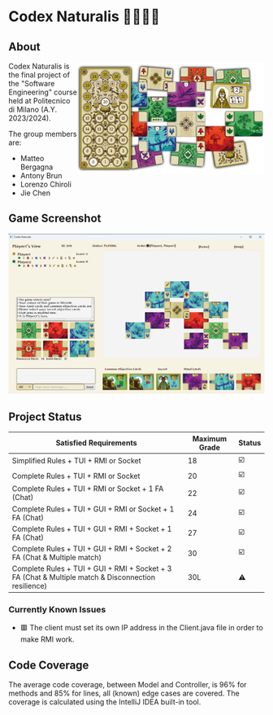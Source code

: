 # Codex Naturalis 🌿🍄🦋🐺

## About

<img src=".github/images/Cover.png" width=369px height=auto align="right"/>

Codex Naturalis is the final project of the "Software Engineering" course held at Politecnico di Milano (A.Y. 2023/2024).

The group members are:

- Matteo Bergagna
- Antony Brun
- Lorenzo Chiroli
- Jie Chen

## Game Screenshot
<p align="center">
    <img src=".github/images/GUI.png" width=738px height=auto>
</p>

## Project Status

| Satisfied Requirements                                                                              | Maximum Grade | Status |
|-----------------------------------------------------------------------------------------------------|---------------|--------|
| Simplified Rules + TUI + RMI or Socket                                                              | 18            | ☑️     |
| Complete Rules + TUI + RMI or Socket                                                                | 20            | ☑️     |
| Complete Rules + TUI + RMI or Socket + 1 FA (Chat)                                                  | 22            | ☑️     |
| Complete Rules + TUI + GUI + RMI or Socket + 1 FA (Chat)                                            | 24            | ☑️     |
| Complete Rules + TUI + GUI + RMI + Socket + 1 FA (Chat)                                             | 27            | ☑️     |
| Complete Rules + TUI + GUI + RMI + Socket + 2 FA (Chat & Multiple match)                            | 30            | ☑️     |
| Complete Rules + TUI + GUI + RMI + Socket + 3 FA (Chat & Multiple match & Disconnection resilience) | 30L           | ⚠️     |

### Currently Known Issues

- 🟥 The client must set its own IP address in the Client.java file in order to make RMI work.

## Code Coverage

The average code coverage, between Model and Controller, is 96% for methods and 85% for lines, all (known) edge cases are covered.
The coverage is calculated using the IntelliJ IDEA built-in tool.
